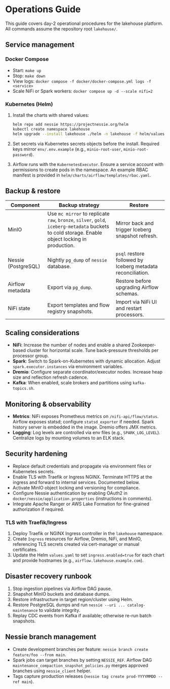 # Operations Guide

This guide covers day-2 operational procedures for the lakehouse platform. All commands assume the repository root `lakehouse/`.

## Service management

### Docker Compose

* Start: `make up`
* Stop: `make down`
* View logs: `docker compose -f docker/docker-compose.yml logs -f <service>`
* Scale NiFi or Spark workers: `docker compose up -d --scale nifi=2`

### Kubernetes (Helm)

1. Install the charts with shared values:

   ```bash
   helm repo add nessie https://projectnessie.org/helm
   kubectl create namespace lakehouse
   helm upgrade --install lakehouse ./helm -n lakehouse -f helm/values.yaml
   ```

2. Set secrets via Kubernetes secrets objects before the install. Required keys mirror `env/.env.example` (e.g., `minio-root-user`, `minio-root-password`).

3. Airflow runs with the `KubernetesExecutor`. Ensure a service account with permissions to create pods in the namespace. An example RBAC manifest is provided in `helm/charts/airflow/templates/rbac.yaml`.

## Backup & restore

| Component | Backup strategy | Restore |
|-----------|-----------------|---------|
| MinIO | Use `mc mirror` to replicate `raw`, `bronze`, `silver`, `gold`, `iceberg-metadata` buckets to cold storage. Enable object locking in production. | Mirror back and trigger Iceberg snapshot refresh. |
| Nessie (PostgreSQL) | Nightly `pg_dump` of `nessie` database. | `psql` restore followed by Iceberg metadata reconciliation. |
| Airflow metadata | Export via `pg_dump`. | Restore before upgrading Airflow schemas. |
| NiFi state | Export templates and flow registry snapshots. | Import via NiFi UI and restart processors. |

## Scaling considerations

* **NiFi**: Increase the number of nodes and enable a shared Zookeeper-based cluster for horizontal scale. Tune back-pressure thresholds per processor group.
* **Spark**: Switch to Spark-on-Kubernetes with dynamic allocation. Adjust `spark.executor.instances` via environment variables.
* **Dremio**: Configure separate coordinator/executor nodes. Increase heap size and reflection refresh cadence.
* **Kafka**: When enabled, scale brokers and partitions using `kafka-topics.sh`.

## Monitoring & observability

* **Metrics**: NiFi exposes Prometheus metrics on `/nifi-api/flow/status`. Airflow exposes statsd; configure `statsd_exporter` if needed. Spark history server is embedded in the image. Dremio offers JMX metrics.
* **Logging**: Log levels are controlled via env files (e.g., `SPARK_LOG_LEVEL`). Centralize logs by mounting volumes to an ELK stack.

## Security hardening

* Replace default credentials and propagate via environment files or Kubernetes secrets.
* Enable TLS with Traefik or Ingress NGINX. Terminate HTTPS at the ingress and forward to internal services. Documented below.
* Activate MinIO object locking and versioning for compliance.
* Configure Nessie authentication by enabling OAuth2 in `docker/nessie/application.properties` (instructions in comments).
* Integrate Apache Ranger or AWS Lake Formation for fine-grained authorization if required.

### TLS with Traefik/Ingress

1. Deploy Traefik or NGINX Ingress controller in the `lakehouse` namespace.
2. Create `Ingress` resources for Airflow, Dremio, NiFi, and MinIO, referencing TLS secrets created via cert-manager or manual certificates.
3. Update the Helm `values.yaml` to set `ingress.enabled=true` for each chart and provide hostnames (e.g., `airflow.lakehouse.example.com`).

## Disaster recovery runbook

1. Stop ingestion pipelines via Airflow DAG pause.
2. Snapshot MinIO buckets and database dumps.
3. Restore infrastructure in target region/cluster using Helm.
4. Restore PostgreSQL dumps and run `nessie --uri ... catalog-maintenance` to validate integrity.
5. Replay CDC events from Kafka if available; otherwise re-run batch snapshots.

## Nessie branch management

* Create development branches per feature: `nessie branch create feature/foo --from main`.
* Spark jobs can target branches by setting `NESSIE_REF`. Airflow DAG `maintenance_compaction_snapshot_policies.py` merges approved branches using `nessie_client` helper.
* Tags capture production releases (`nessie tag create prod-YYYYMMDD --ref main`).

